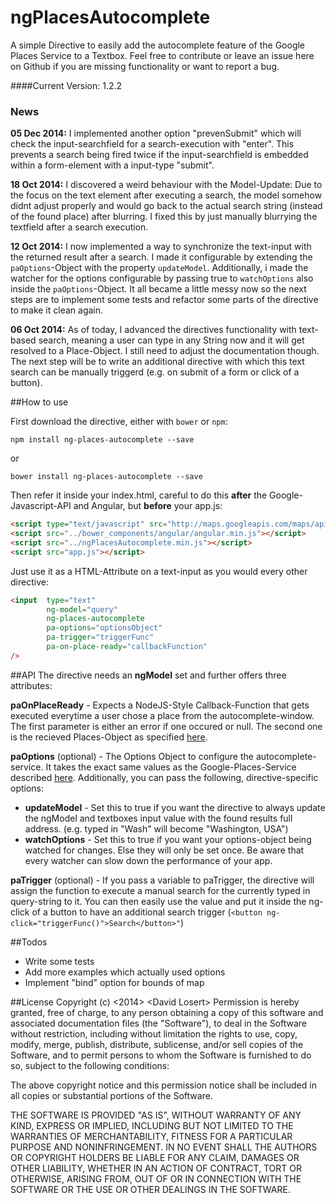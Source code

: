 ngPlacesAutocomplete
====================

A simple Directive to easily add the autocomplete feature of the Google Places Service to a Textbox. 
Feel free to contribute or leave an issue here on Github if you are missing functionality or want to report
a bug.

####Current Version: 1.2.2

### News
**05 Dec 2014:**
I implemented another option "prevenSubmit" which will check the input-searchfield for a search-execution with "enter". This prevents
a search being fired twice if the input-searchfield is embedded within a form-element with a input-type "submit".

**18 Oct 2014:**
I discovered a weird behaviour with the Model-Update: Due to the focus on the text element after executing a search, the
model somehow didnt adjust properly and would go back to the actual search string (instead of the found place) after blurring.
I fixed this by just manually blurrying the textfield after a search execution. 

**12 Oct 2014:**
I now implemented a way to synchronize the text-input with the returned result after a search. I made it configurable
by extending the `paOptions`-Object with the property `updateModel`. Additionally, i made the watcher for the options
configurable by passing true to `watchOptions` also inside the `paOptions`-Object. It all became a little messy now so
the next steps are to implement some tests and refactor some parts of the directive to make it clean again.


**06 Oct 2014:**
As of today, I advanced the directives functionality with text-based search, meaning a user can type in any String now
and it will get resolved to a Place-Object. I still need to adjust the documentation though. The next step will be to
write an additional directive with which this text search can be manually triggerd (e.g. on submit of a form or click 
of a button). 

##How to use

First download the directive, either with `bower` or `npm`:

    npm install ng-places-autocomplete --save

or 

    bower install ng-places-autocomplete --save

Then refer it inside your index.html, careful to do this **after** the Google-Javascript-API and Angular, but **before** your 
app.js:

```HTML
<script type="text/javascript" src="http://maps.googleapis.com/maps/api/js?libraries=places&sensor=false"></script>
<script src="../bower_components/angular/angular.min.js"></script>
<script src="../ngPlacesAutocomplete.min.js"></script>
<script src="app.js"></script>
```

Just use it as a HTML-Attribute on a text-input as you would every other directive:

```HTML
<input  type="text" 
        ng-model="query"
        ng-places-autocomplete 
        pa-options="optionsObject" 
        pa-trigger="triggerFunc"
        pa-on-place-ready="callbackFunction"
/> 
```

##API
The directive needs an **ngModel** set and further offers three attributes:

**paOnPlaceReady** - Expects a NodeJS-Style Callback-Function that gets executed everytime a user chose a place from the autocomplete-window. The first parameter is either
an error if one occured or null. The second one is the recieved Places-Object as specified [here](https://developers.google.com/maps/documentation/javascript/reference?hl=FR#PlaceResult).

**paOptions** (optional) - The Options Object to configure the autocomplete-service. It takes the exact same values as
the Google-Places-Service described [here](https://developers.google.com/maps/documentation/javascript/reference#AutocompleteOptions). 
Additionally, you can pass the following, directive-specific options:

* **updateModel** - Set this to true if you want the directive to always update the ngModel and textboxes input value with the found results full address. (e.g. typed in "Wash" will become "Washington, USA")
* **watchOptions** - Set this to true if you want your options-object being watched for changes. Else they will only be set once. Be aware that every watcher can slow down the performance of your app.

**paTrigger** (optional) - If you pass a variable to paTrigger, the directive will assign the function to execute a manual search for the currently
typed in query-string to it. You can then easily use the value and put it inside the ng-click of a button to have an additional search trigger (`<button ng-click="triggerFunc()">Search</button>"`)


##Todos
* Write some tests
* Add more examples which actually used options
* Implement "bind" option for bounds of map


##License
Copyright (c) \<2014\> \<David Losert\>
Permission is hereby granted, free of charge, to any person obtaining a copy of this software and associated documentation files (the "Software"), to deal in the Software without restriction, including without limitation the rights to use, copy, modify, merge, publish, distribute, sublicense, and/or sell copies of the Software, and to permit persons to whom the Software is furnished to do so, subject to the following conditions:

The above copyright notice and this permission notice shall be included in all copies or substantial portions of the Software.

THE SOFTWARE IS PROVIDED "AS IS", WITHOUT WARRANTY OF ANY KIND, EXPRESS OR IMPLIED, INCLUDING BUT NOT LIMITED TO THE WARRANTIES OF MERCHANTABILITY, FITNESS FOR A PARTICULAR PURPOSE AND NONINFRINGEMENT. IN NO EVENT SHALL THE AUTHORS OR COPYRIGHT HOLDERS BE LIABLE FOR ANY CLAIM, DAMAGES OR OTHER LIABILITY, WHETHER IN AN ACTION OF CONTRACT, TORT OR OTHERWISE, ARISING FROM, OUT OF OR IN CONNECTION WITH THE SOFTWARE OR THE USE OR OTHER DEALINGS IN THE SOFTWARE.
